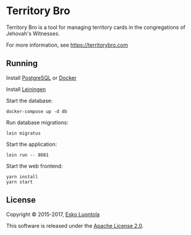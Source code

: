 # Territory Bro

Territory Bro is a tool for managing territory cards in the congregations of Jehovah's Witnesses.

For more information, see <https://territorybro.com>


## Running

Install [PostgreSQL](https://www.postgresql.org/) or [Docker](https://www.docker.com/)

Install [Leiningen](https://github.com/technomancy/leiningen)

Start the database:

    docker-compose up -d db

Run database migrations:

    lein migratus

Start the application:

    lein run -- 8081

Start the web frontend:

    yarn install
    yarn start

## License

Copyright © 2015-2017, [Esko Luontola](http://luontola.fi)

This software is released under the [Apache License 2.0](https://www.apache.org/licenses/LICENSE-2.0).

